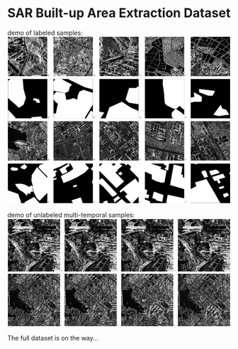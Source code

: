 # SAR Built-up Area Extraction Dataset

demo of labeled samples:
![image](demo/supervised.png)

demo of unlabeled multi-temporal samples:
![image](demo/unsupervised.png)
![image](demo/unsupervised2.png)

The full dataset is on the way...